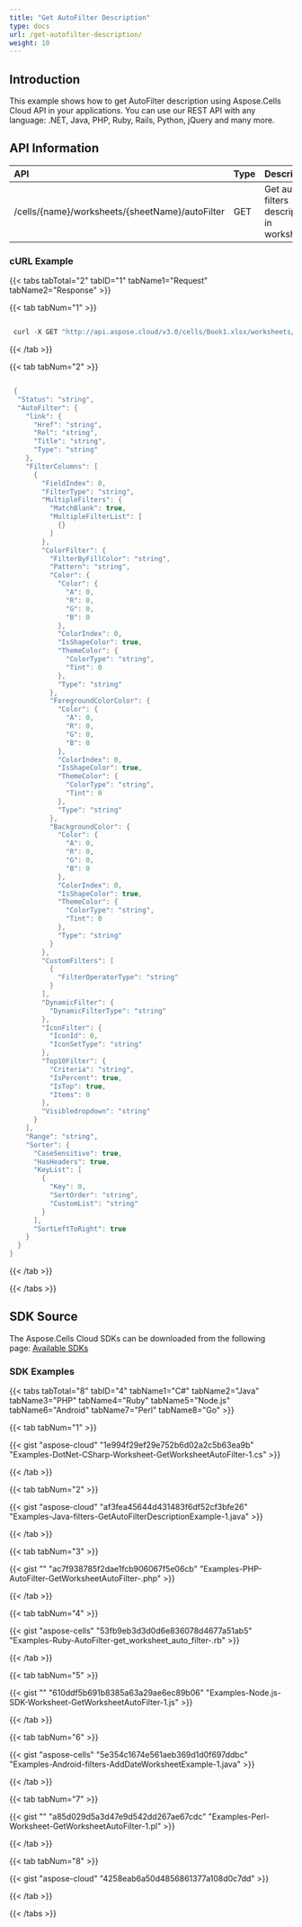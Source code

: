 ```yaml
---
title: "Get AutoFilter Description"
type: docs
url: /get-autofilter-description/
weight: 10
---
```


## **Introduction**
This example shows how to get AutoFilter description using Aspose.Cells Cloud API in your applications. You can use our REST API with any language: .NET, Java, PHP, Ruby, Rails, Python, jQuery and many more.
## **API Information**

|**API**|**Type**|**Description**|**Resource Link**|
| :- | :- | :- | :- |
|/cells/{name}/worksheets/{sheetName}/autoFilter|GET|Get auto filters description in worksheet|[GetWorksheetAutoFilter](https://apireference.aspose.cloud/cells/#/AutoFilter/GetWorksheetAutoFilter)|
### **cURL Example**
{{< tabs tabTotal="2" tabID="1" tabName1="Request" tabName2="Response" >}}

{{< tab tabNum="1" >}}

```java

 curl -X GET "http://api.aspose.cloud/v3.0/cells/Book1.xlsx/worksheets/Sheet1/autoFilter"-H "Content-Type: application/json" -H "Accept: application/json"

```

{{< /tab >}}

{{< tab tabNum="2" >}}

```java

 {
  "Status": "string",
  "AutoFilter": {
    "link": {
      "Href": "string",
      "Rel": "string",
      "Title": "string",
      "Type": "string"
    },
    "FilterColumns": [
      {
        "FieldIndex": 0,
        "FilterType": "string",
        "MultipleFilters": {
          "MatchBlank": true,
          "MultipleFilterList": [
            {}
          ]
        },
        "ColorFilter": {
          "FilterByFillColor": "string",
          "Pattern": "string",
          "Color": {
            "Color": {
              "A": 0,
              "R": 0,
              "G": 0,
              "B": 0
            },
            "ColorIndex": 0,
            "IsShapeColor": true,
            "ThemeColor": {
              "ColorType": "string",
              "Tint": 0
            },
            "Type": "string"
          },
          "ForegroundColorColor": {
            "Color": {
              "A": 0,
              "R": 0,
              "G": 0,
              "B": 0
            },
            "ColorIndex": 0,
            "IsShapeColor": true,
            "ThemeColor": {
              "ColorType": "string",
              "Tint": 0
            },
            "Type": "string"
          },
          "BackgroundColor": {
            "Color": {
              "A": 0,
              "R": 0,
              "G": 0,
              "B": 0
            },
            "ColorIndex": 0,
            "IsShapeColor": true,
            "ThemeColor": {
              "ColorType": "string",
              "Tint": 0
            },
            "Type": "string"
          }
        },
        "CustomFilters": [
          {
            "FilterOperatorType": "string"
          }
        ],
        "DynamicFilter": {
          "DynamicFilterType": "string"
        },
        "IconFilter": {
          "IconId": 0,
          "IconSetType": "string"
        },
        "Top10Filter": {
          "Criteria": "string",
          "IsPercent": true,
          "IsTop": true,
          "Items": 0
        },
        "Visibledropdown": "string"
      }
    ],
    "Range": "string",
    "Sorter": {
      "CaseSensitive": true,
      "HasHeaders": true,
      "KeyList": [
        {
          "Key": 0,
          "SortOrder": "string",
          "CustomList": "string"
        }
      ],
      "SortLeftToRight": true
    }
  }
}
```

{{< /tab >}}

{{< /tabs >}}
## **SDK Source**
The Aspose.Cells Cloud SDKs can be downloaded from the following page: [Available SDKs](/cells/available-sdks/)
### **SDK Examples**
{{< tabs tabTotal="8" tabID="4" tabName1="C#" tabName2="Java" tabName3="PHP" tabName4="Ruby" tabName5="Node.js" tabName6="Android" tabName7="Perl" tabName8="Go" >}}

{{< tab tabNum="1" >}}

{{< gist "aspose-cloud" "1e994f29ef29e752b6d02a2c5b63ea9b" "Examples-DotNet-CSharp-Worksheet-GetWorksheetAutoFilter-1.cs" >}}

{{< /tab >}}

{{< tab tabNum="2" >}}

{{< gist "aspose-cloud" "af3fea45644d431483f6df52cf3bfe26" "Examples-Java-filters-GetAutoFilterDescriptionExample-1.java" >}}

{{< /tab >}}

{{< tab tabNum="3" >}}

{{< gist "" "ac7f938785f2dae1fcb906067f5e06cb" "Examples-PHP-AutoFilter-GetWorksheetAutoFilter-.php" >}}

{{< /tab >}}

{{< tab tabNum="4" >}}

{{< gist "aspose-cells" "53fb9eb3d3d0d6e836078d4677a51ab5" "Examples-Ruby-AutoFilter-get_worksheet_auto_filter-.rb" >}}

{{< /tab >}}

{{< tab tabNum="5" >}}

{{< gist "" "610ddf5b691b8385a63a29ae6ec89b06" "Examples-Node.js-SDK-Worksheet-GetWorksheetAutoFilter-1.js" >}}

{{< /tab >}}

{{< tab tabNum="6" >}}

{{< gist "aspose-cells" "5e354c1674e561aeb369d1d0f697ddbc" "Examples-Android-filters-AddDateWorksheetExample-1.java" >}}

{{< /tab >}}

{{< tab tabNum="7" >}}

{{< gist "" "a85d029d5a3d47e9d542dd267ae67cdc" "Examples-Perl-Worksheet-GetWorksheetAutoFilter-1.pl" >}}

{{< /tab >}}

{{< tab tabNum="8" >}}

{{< gist "aspose-cloud" "4258eab6a50d4856861377a108d0c7dd" >}}

{{< /tab >}}

{{< /tabs >}}
